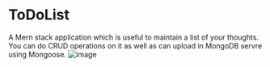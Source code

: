 # ToDoList
A Mern stack application which is useful to maintain a list of your thoughts. You can do CRUD operations on it as well as can upload in MongoDB servre using Mongoose.
![image](https://github.com/shivam09atulya/ToDoList/assets/59696337/0319a6cd-349e-41e6-94b3-2a934dad259e)
